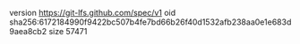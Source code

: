 version https://git-lfs.github.com/spec/v1
oid sha256:6172184990f9422bc507b4fe7bd66b26f40d1532afb238aa0e1e683d9aea8cb2
size 57471
